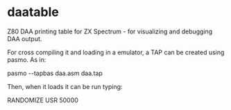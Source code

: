 # daatable
Z80 DAA printing table for ZX Spectrum - for visualizing and debugging DAA output.

For cross compiling it and loading in a emulator, a TAP can be created using pasmo. As in:

pasmo  --tapbas daa.asm daa.tap

Then, when it loads it can be run typing:

RANDOMIZE USR 50000
